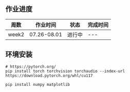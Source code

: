 ## 作业进度
| 周数    | 作业时间        | 状态  | 完成时间 |
|-------|-------------|-----|------|
| week2 | 07.26-08.01 | 进行中 | ---  |

## 环境安装
```shell
# https://pytorch.org/
pip install torch torchvision torchaudio --index-url https://download.pytorch.org/whl/cu117

pip install numpy matplotlib
```